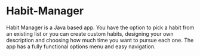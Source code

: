 # Habit-Manager

Habit Manager is a Java based app. You have the option to pick a habit from an existing list or you can create custom habits, designing your own description and choosing how much time you want to pursue each one.  The app has a fully functional options menu and easy navigation.
